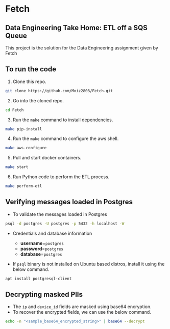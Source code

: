 # Fetch #
## Data Engineering Take Home: ETL off a SQS Queue ##

This project is the solution for the Data Engineering assignment given by Fetch

## To run the code
1. Clone this repo.
```bash
git clone https://github.com/Moiz2803/Fetch.git
```

2. Go into the cloned repo.
```bash
cd Fetch
```

3. Run the `make` command to install dependencies.
```bash
make pip-install
```

4. Run the `make` command to configure the aws shell.
```bash
make aws-configure
```

5. Pull and start docker containers.
```bash
make start
```

6. Run Python code to perform the ETL process.
```bash
make perform-etl
```

## Verifying messages loaded in Postgres
- To validate the messages loaded in Postgres
```bash
psql -d postgres -U postgres -p 5432 -h localhost -W
```
- Credentials and database information
    - **username**=`postgres`
    - **password**=`postgres`
    - **database**=`postgres`

- If `psql` binary is not installed on Ubuntu based distros, install it using the below command.
```bash
apt install postgresql-client
```

## Decrypting masked PIIs
- The `ip` and `device_id` fields are masked using base64 encryption.
- To recover the encrypted fields, we can use the below command.
```bash
echo -n "<sample_base64_encrypted_string>" | base64 --decrypt
```
